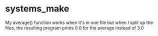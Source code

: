 # systems_make
My average() function works when it's in one file but when I split up the files, the resulting program prints 0.0 for the average instead of 3.0
